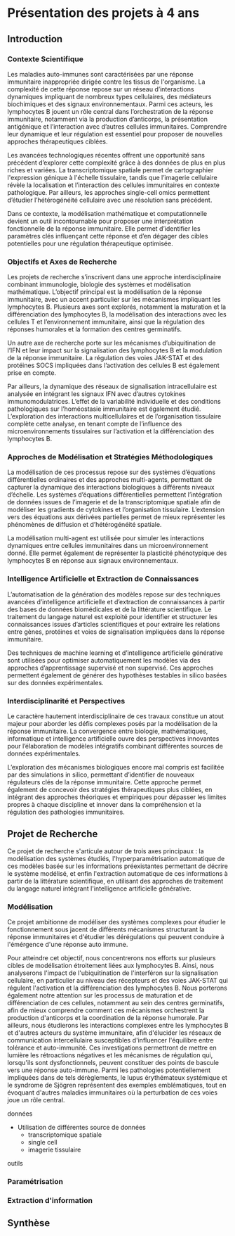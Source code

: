 
# Présentation des projets à 4 ans

## Introduction

### Contexte Scientifique

Les maladies auto-immunes sont caractérisées par une réponse immunitaire inappropriée dirigée contre les tissus de l'organisme. La complexité de cette réponse repose sur un réseau d’interactions dynamiques impliquant de nombreux types cellulaires, des médiateurs biochimiques et des signaux environnementaux. Parmi ces acteurs, les lymphocytes B jouent un rôle central dans l’orchestration de la réponse immunitaire, notamment via la production d’anticorps, la présentation antigénique et l’interaction avec d’autres cellules immunitaires. Comprendre leur dynamique et leur régulation est essentiel pour proposer de nouvelles approches thérapeutiques ciblées.

Les avancées technologiques récentes offrent une opportunité sans précédent d’explorer cette complexité grâce à des données de plus en plus riches et variées. La transcriptomique spatiale permet de cartographier l'expression génique à l'échelle tissulaire, tandis que l’imagerie cellulaire révèle la localisation et l’interaction des cellules immunitaires en contexte pathologique. Par ailleurs, les approches single-cell omics permettent d’étudier l’hétérogénéité cellulaire avec une résolution sans précédent.

Dans ce contexte, la modélisation mathématique et computationnelle devient un outil incontournable pour proposer une interprétation fonctionnelle de la réponse immunitaire. Elle permet d’identifier les paramètres clés influençant cette réponse et d’en dégager des cibles potentielles pour une régulation thérapeutique optimisée.

### Objectifs et Axes de Recherche

Les projets de recherche s’inscrivent dans une approche interdisciplinaire combinant immunologie, biologie des systèmes et modélisation mathématique. L’objectif principal est la modélisation de la réponse immunitaire, avec un accent particulier sur les mécanismes impliquant les lymphocytes B. Plusieurs axes sont explorés, notamment la maturation et la différenciation des lymphocytes B, la modélisation des interactions avec les cellules T et l’environnement immunitaire, ainsi que la régulation des réponses humorales et la formation des centres germinatifs.

Un autre axe de recherche porte sur les mécanismes d’ubiquitination de l’IFN et leur impact sur la signalisation des lymphocytes B et la modulation de la réponse immunitaire. La régulation des voies JAK-STAT et des protéines SOCS impliquées dans l’activation des cellules B est également prise en compte.

Par ailleurs, la dynamique des réseaux de signalisation intracellulaire est analysée en intégrant les signaux IFN avec d’autres cytokines immunomodulatrices. L’effet de la variabilité individuelle et des conditions pathologiques sur l’homéostasie immunitaire est également étudié. L’exploration des interactions multicellulaires et de l’organisation tissulaire complète cette analyse, en tenant compte de l’influence des microenvironnements tissulaires sur l’activation et la différenciation des lymphocytes B.

### Approches de Modélisation et Stratégies Méthodologiques

La modélisation de ces processus repose sur des systèmes d’équations différentielles ordinaires et des approches multi-agents, permettant de capturer la dynamique des interactions biologiques à différents niveaux d’échelle. Les systèmes d’équations différentielles permettent l’intégration de données issues de l’imagerie et de la transcriptomique spatiale afin de modéliser les gradients de cytokines et l’organisation tissulaire. L’extension vers des équations aux dérivées partielles permet de mieux représenter les phénomènes de diffusion et d’hétérogénéité spatiale.

La modélisation multi-agent est utilisée pour simuler les interactions dynamiques entre cellules immunitaires dans un microenvironnement donné. Elle permet également de représenter la plasticité phénotypique des lymphocytes B en réponse aux signaux environnementaux.

### Intelligence Artificielle et Extraction de Connaissances

L’automatisation de la génération des modèles repose sur des techniques avancées d’intelligence artificielle et d’extraction de connaissances à partir des bases de données biomédicales et de la littérature scientifique. Le traitement du langage naturel est exploité pour identifier et structurer les connaissances issues d’articles scientifiques et pour extraire les relations entre gènes, protéines et voies de signalisation impliquées dans la réponse immunitaire.

Des techniques de machine learning et d’intelligence artificielle générative sont utilisées pour optimiser automatiquement les modèles via des approches d’apprentissage supervisé et non supervisé. Ces approches permettent également de générer des hypothèses testables in silico basées sur des données expérimentales.

### Interdisciplinarité et Perspectives

Le caractère hautement interdisciplinaire de ces travaux constitue un atout majeur pour aborder les défis complexes posés par la modélisation de la réponse immunitaire. La convergence entre biologie, mathématiques, informatique et intelligence artificielle ouvre des perspectives innovantes pour l’élaboration de modèles intégratifs combinant différentes sources de données expérimentales.

L’exploration des mécanismes biologiques encore mal compris est facilitée par des simulations in silico, permettant d’identifier de nouveaux régulateurs clés de la réponse immunitaire. Cette approche permet également de concevoir des stratégies thérapeutiques plus ciblées, en intégrant des approches théoriques et empiriques pour dépasser les limites propres à chaque discipline et innover dans la compréhension et la régulation des pathologies immunitaires.

## Projet de Recherche
Ce projet de recherche s'articule autour de trois axes principaux : la modélisation des systèmes étudiés, l'hyperparamétrisation automatique de ces modèles basée sur les informations préexistantes permettant de décrire le système modélisé, et enfin l'extraction automatique de ces informations à partir de la littérature scientifique, en utilisant des approches de traitement du langage naturel intégrant l'intelligence artificielle générative.

### Modélisation
Ce projet ambitionne de modéliser des systèmes complexes pour étudier le fonctionnement sous jacent de différents mécanismes structurant la réponse immunitaires et d'étudier les dérégulations qui peuvent conduire à l'émérgence
d'une réponse auto immune.

Pour atteindre cet objectif, nous concentrerons nos efforts sur plusieurs cibles de modélisation étroitement liées aux lymphocytes B. Ainsi, nous analyserons l'impact de l'ubiquitination de l'interféron sur la signalisation cellulaire, en particulier au niveau des récepteurs et des voies JAK-STAT qui régulent l'activation et la différenciation des lymphocytes B. Nous porterons également notre attention sur les processus de maturation et de différenciation de ces cellules, notamment au sein des centres germinatifs, afin de mieux comprendre comment ces mécanismes orchestrent la production d'anticorps et la coordination de la réponse humorale. Par ailleurs, nous étudierons les interactions complexes entre les lymphocytes B et d'autres acteurs du système immunitaire, afin d'élucider les réseaux de communication intercellulaire susceptibles d'influencer l'équilibre entre tolérance et auto-immunité. Ces investigations permettront de mettre en lumière les rétroactions négatives et les mécanismes de régulation qui, lorsqu'ils sont dysfonctionnels, peuvent constituer des points de bascule vers une réponse auto-immune. Parmi les pathologies potentiellement impliquées dans de tels dérèglements, le lupus érythémateux systémique et le syndrome de Sjögren représentent des exemples emblématiques, tout en évoquant d'autres maladies immunitaires où la perturbation de ces voies joue un rôle central.

données
- Utilisation de différentes source de données
  - transcriptomique spatiale
  - single cell
  - imagerie tissulaire



outils


### Paramétrisation



### Extraction d'information


## Synthèse
